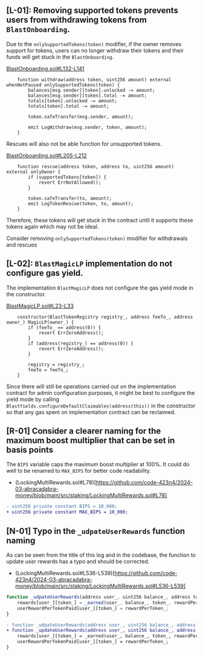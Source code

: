 ## [L-01]: Removing supported tokens prevents users from withdrawing tokens from `BlastOnboarding`.

Due to the `onlySupportedTokens(token)` modifier, if the owner removes support for tokens, users can no longer withdraw their tokens and their funds will get stuck in the `BlastOnboarding`.

[BlastOnboarding.sol#L132-L141](https://github.com/code-423n4/2024-03-abracadabra-money/blob/main/src/blast/BlastOnboarding.sol#L132-L141)
```solidity
    function withdraw(address token, uint256 amount) external whenNotPaused onlySupportedTokens(token) {
        balances[msg.sender][token].unlocked -= amount;
        balances[msg.sender][token].total -= amount;
        totals[token].unlocked -= amount;
        totals[token].total -= amount;

        token.safeTransfer(msg.sender, amount);

        emit LogWithdraw(msg.sender, token, amount);
    }
```
Rescues will also not be able function for unsupported tokens.

[BlastOnboarding.sol#L205-L212](https://github.com/code-423n4/2024-03-abracadabra-money/blob/main/src/blast/BlastOnboarding.sol#L205-L212)
```solidity
    function rescue(address token, address to, uint256 amount) external onlyOwner {
        if (supportedTokens[token]) {
            revert ErrNotAllowed();
        }

        token.safeTransfer(to, amount);
        emit LogTokenRescue(token, to, amount);
    }
```

Therefore, these tokens will get stuck in the contract until it supports these tokens again which may not be ideal.

Consider removing `onlySupportedTokens(token)` modifier for withdrawals and rescues

## [L-02]: `BlastMagicLP` implementation do not configure gas yield.

The implementation `BlastMagicLP` does not configure the gas yield mode in the constructor.

[BlastMagicLP.sol#L23-L33](https://github.com/code-423n4/2024-03-abracadabra-money/blob/main/src/blast/BlastMagicLP.sol#L23-L33)
```solidity
    constructor(BlastTokenRegistry registry_, address feeTo_, address owner_) MagicLP(owner_) {
        if (feeTo_ == address(0)) {
            revert ErrZeroAddress();
        }
        if (address(registry_) == address(0)) {
            revert ErrZeroAddress();
        }

        registry = registry_;
        feeTo = feeTo_;
    }
```

Since there will still be operations carried out on the implementation contract for admin configuration purposes, it might be best to configure the yield mode by calling `BlastYields.configureDefaultClaimables(address(this))` in the constructor so that any gas spent on implementation contract can be reclaimed.

## [R-01] Consider a clearer naming for the maximum boost multiplier that can be set in basis points

The `BIPS` variable caps the maximum boost multiplier at 100%. It could do well to be renamed to `MAX_BIPS` for better code readability.

- (LockingMultiRewards.sol#L78)[https://github.com/code-423n4/2024-03-abracadabra-money/blob/main/src/staking/LockingMultiRewards.sol#L78]

```diff
- uint256 private constant BIPS = 10_000;
+ uint256 private constant MAX_BIPS = 10_000;
```

## [N-01] Typo in the `_udpateUserRewards` function naming
As can be seen from the title of this log and in the codebase, the function to update user rewards has a typo and should be corrected.

- (LockingMultiRewards.sol#L536-L539)[https://github.com/code-423n4/2024-03-abracadabra-money/blob/main/src/staking/LockingMultiRewards.sol#L536-L539]

```js
function _udpateUserRewards(address user_, uint256 balance_, address token_, uint256 rewardPerToken_) internal {
    rewards[user_][token_] = _earned(user_, balance_, token_, rewardPerToken_);
    userRewardPerTokenPaid[user_][token_] = rewardPerToken_;
}
```

```diff
- function _udpateUserRewards(address user_, uint256 balance_, address token_, uint256 rewardPerToken_) internal {
+ function _updateUserRewards(address user_, uint256 balance_, address token_, uint256 rewardPerToken_) internal {
    rewards[user_][token_] = _earned(user_, balance_, token_, rewardPerToken_);
    userRewardPerTokenPaid[user_][token_] = rewardPerToken_;
}
```